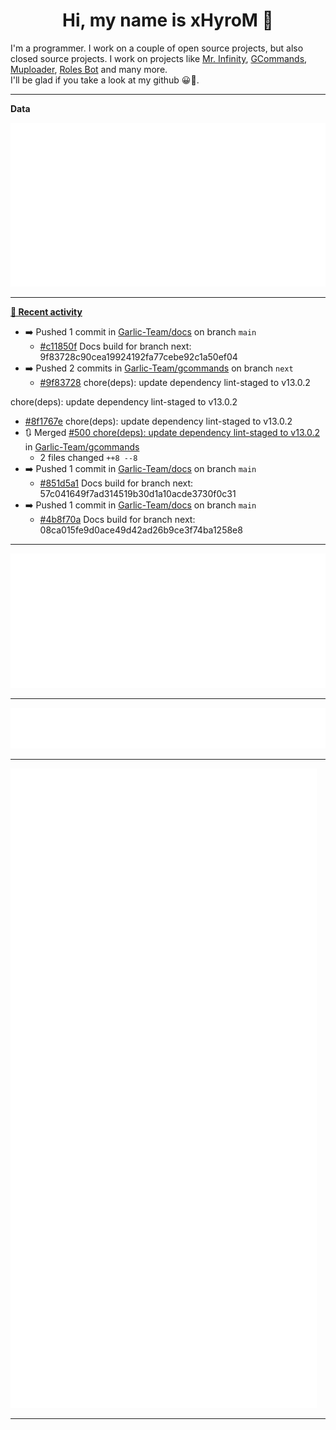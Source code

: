 <p align="center">
    <!-- <img src="https://avatars.githubusercontent.com/u/56601352" width="192" alt="hyro's pfp" /> -->
    <h1 align="center">Hi, my name is xHyroM 👋</h1>
</p>

I'm a programmer. I work on a couple of open source projects, but also closed source projects. I work on projects like [Mr. Infinity](https://discord.com/oauth2/authorize?client_id=720321585625694239&scope=bot%20applications.commands&permissions=8&redirect_uri=https://blobs.gq/imanager&prompt=consent&response_type=code), [GCommands](https://github.com/Garlic-Team/GCommands), [Muploader](https://github.com/xHyroM/Muploder), [Roles Bot](https://github.com/xHyroM/roles-bot) and many more.  
I'll be glad if you take a look at my github 😀👀.

___
**Data**

<img src="https://github.com/xHyroM/xHyroM/blob/master/.cache/base.svg">

___

**[📰 Recent activity](https://github.com/xHyroM)**
* ➡️ Pushed 1 commit in [Garlic-Team/docs](https://github.com/Garlic-Team/docs) on branch `main`
  * [#c11850f](https://github.com/Garlic-Team/docs/commit/c11850f) Docs build for branch next: 9f83728c90cea19924192fa77cebe92c1a50ef04
* ➡️ Pushed 2 commits in [Garlic-Team/gcommands](https://github.com/Garlic-Team/gcommands) on branch `next`
  * [#9f83728](https://github.com/Garlic-Team/gcommands/commit/9f83728) chore(deps): update dependency lint-staged to v13.0.2

chore(deps): update dependency lint-staged to v13.0.2
  * [#8f1767e](https://github.com/Garlic-Team/gcommands/commit/8f1767e) chore(deps): update dependency lint-staged to v13.0.2
* 🔃 Merged [#500 chore(deps): update dependency lint-staged to v13.0.2](https://github.com/Garlic-Team/gcommands/pull/500) in [Garlic-Team/gcommands](https://github.com/Garlic-Team/gcommands)
  * 2 files changed `++8 --8`
* ➡️ Pushed 1 commit in [Garlic-Team/docs](https://github.com/Garlic-Team/docs) on branch `main`
  * [#851d5a1](https://github.com/Garlic-Team/docs/commit/851d5a1) Docs build for branch next: 57c041649f7ad314519b30d1a10acde3730f0c31
* ➡️ Pushed 1 commit in [Garlic-Team/docs](https://github.com/Garlic-Team/docs) on branch `main`
  * [#4b8f70a](https://github.com/Garlic-Team/docs/commit/4b8f70a) Docs build for branch next: 08ca015fe9d0ace49d42ad26b9ce3f74ba1258e8


___

<img src="https://github.com/xHyroM/xHyroM/blob/master/.cache/isocalendar.svg">

___

<img src="https://github.com/xHyroM/xHyroM/blob/master/.cache/languages.svg">

___

<img src="https://github.com/xHyroM/xHyroM/blob/master/.cache/achievements.svg">

___

